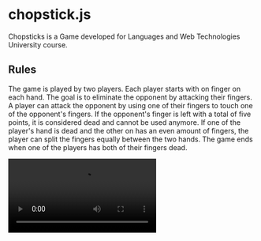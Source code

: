 # chopstick.js

Chopsticks is a Game developed for Languages and Web Technologies University course.

## Rules

The game is played by two players. Each player starts with on finger on each hand. The goal is to eliminate the opponent by attacking their fingers. A player can attack the opponent by using one of their fingers to touch one of the opponent's fingers. If the opponent's finger is left with a total of five points, it is considered dead and cannot be used anymore. If one of the player's hand is dead and the other on has an even amount of fingers, the player can split the fingers equally between the two hands.
The game ends when one of the players has both of their fingers dead.

<video src='media/Clip game chopsticks.mov' width=/>

## Initialize

Clone the repository and install dependencies:

```
git clone https://github.com/TheArtemis/chopstick.js
npm install
```

## Start server

To start the server during development run:

```
npm run dev
```
